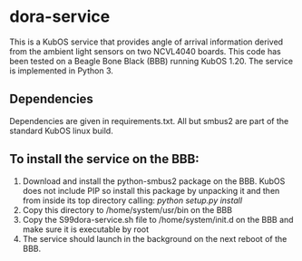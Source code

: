 # dora-service 

This is a KubOS service that provides angle of arrival information derived from the ambient light sensors on two NCVL4040 boards.  This code has been tested on a Beagle Bone Black (BBB) running KubOS 1.20.  The service is implemented in Python 3.

## Dependencies 

Dependencies are given in requirements.txt.  All but smbus2 are part of the standard KubOS linux build.

## To install the service on the BBB:

1. Download and install the python-smbus2 package on the BBB.  KubOS does not include PIP so install this package by unpacking it and then from inside its top directory calling: _python setup.py install_
2. Copy this directory to /home/system/usr/bin on the BBB
3. Copy the S99dora-service.sh file to /home/system/init.d on the BBB and make sure it is executable by root
4. The service should launch in the background on the next reboot of the BBB.




